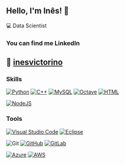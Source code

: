 ## Hello, I'm Inês! 👋
💻 Data Scientist



### You can find me LinkedIn
🔗 [inesvictorino](https://www.linkedin.com/in/inesvictorino/)
---

### Skills

[![Python](https://img.shields.io/badge/Python-3776AB?logo=python&logoColor=fff)](#)
[![C++](https://img.shields.io/badge/C++-%2300599C.svg?logo=c%2B%2B&logoColor=white)](#)
[![MySQL](https://img.shields.io/badge/MySQL-4479A1?logo=mysql&logoColor=fff)](#)
[![Octave](https://img.shields.io/badge/GNU-OCTAVE-darkblue?logo=mysql&logoColor=fff)](#)
[![HTML](https://img.shields.io/badge/HTML-%23E34F26.svg?logo=html5&logoColor=white)](#)

[![NodeJS](https://img.shields.io/badge/Node.js-6DA55F?logo=node.js&logoColor=white)](#)

### Tools
[![Visual Studio Code](https://img.shields.io/badge/Visual%20Studio%20Code-0078d7.svg?logo=visual-studio-code&logoColor=white)](#) 
[![Eclipse](https://img.shields.io/badge/Eclipse-FE7A16.svg?logo=Eclipse&logoColor=white)](#)

![Git](https://img.shields.io/badge/-Git-39404b?style=flat&logo=git)
[![GitHub](https://img.shields.io/badge/GitHub-%23121011.svg?logo=github&logoColor=white)](#)
[![GitLab](https://img.shields.io/badge/GitLab-FC6D26?logo=gitlab&logoColor=fff)](#)

[![Azure](https://img.shields.io/badge/Azure-%230072C6.svg?logo=microsoftazure&logoColor=white)](#)
[![AWS](https://img.shields.io/badge/AWS-%23FF9900.svg?logo=amazon-web-services&logoColor=white)](#)
<!--
**ipvictorino/ipvictorino** is a ✨ _special_ ✨ repository because its `README.md` (this file) appears on your GitHub profile.

Here are some ideas to get you started:

- 🔭 I’m currently working on ...
- 🌱 I’m currently learning ...
- 👯 I’m looking to collaborate on ...
- 🤔 I’m looking for help with ...
- 💬 Ask me about ...
- 📫 How to reach me: ...
- 😄 Pronouns: ...
- ⚡ Fun fact: ...
-->
